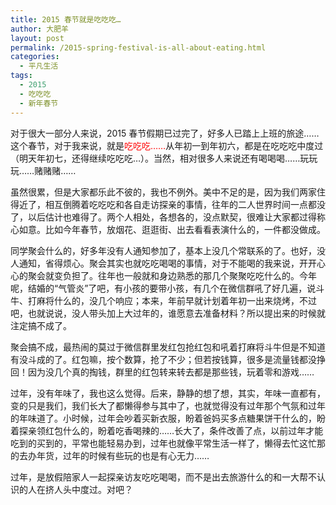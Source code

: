 ```yaml
---
title: 2015 春节就是吃吃吃…
author: 大肥羊
layout: post
permalink: /2015-spring-festival-is-all-about-eating.html
categories:
  - 平凡生活
tags:
  - 2015
  - 吃吃吃
  - 新年春节
---
```

对于很大一部分人来说，2015 春节假期已过完了，好多人已踏上上班的旅途……这个春节，对于我来说，就是<span style = "color:red;">吃吃吃……</span>从年初一到年初六，都是在吃吃吃中度过（明天年初七，还得继续吃吃吃…）。当然，相对很多人来说还有喝喝喝……玩玩玩……赌赌赌……  


  
虽然很累，但是大家都乐此不彼的，我也不例外。美中不足的是，因为我们两家住得近了，相互倒腾着吃吃吃和各自走访探亲的事情，往年的二人世界时间一点都没了，以后估计也难得了。两个人相处，各想各的，没点默契，很难让大家都过得称心如意。比如今年春节，放烟花、逛逛街、出去看看表演什么的，一件都没做成。

同学聚会什么的，好多年没有人通知参加了，基本上没几个常联系的了。也好，没人通知，省得烦心。聚会其实也就吃吃喝喝的事情，对于不能喝的我来说，开开心心的聚会就变负担了。往年也一般就和身边熟悉的那几个聚聚吃吃什么的。今年呢，结婚的“气管炎”了吧，有小孩的要带小孩，有几个在微信群吼了好几遍，说斗牛、打麻将什么的，没几个响应；本来，年前早就计划着年初一出来烧烤，不过吧，也就说说，没人带头加上大过年的，谁愿意去准备材料？所以提出来的时候就注定搞不成了。

聚会搞不成，最热闹的莫过于微信群里发红包抢红包和吼着打麻将斗牛但是不知道有没斗成的了。红包嘛，按个数算，抢了不少；但若按钱算，很多是流量钱都没挣回！因为没几个真的掏钱，群里的红包转来转去都是那些钱，玩着零和游戏……

过年，没有年味了，我也这么觉得。后来，静静的想了想，其实，年味一直都有，变的只是我们，我们长大了都懒得参与其中了，也就觉得没有过年那个气氛和过年的年味道了。小时候，过年会吵着买新衣服，盼着爸妈买多点糖果饼干什么的，盼着探亲领红包什么的，盼着吃香喝辣的……长大了，条件改善了点，以前过年才能吃到的买到的，平常也能轻易办到，过年也就像平常生活一样了，懒得去忙这忙那的去办年货，过年的时候有些玩的也是有心无力……

过年，是放假陪家人一起探亲访友吃吃喝喝，而不是出去旅游什么的和一大帮不认识的人在挤人头中度过。对吧？